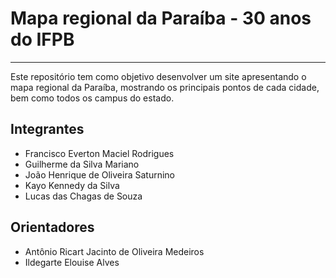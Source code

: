 # **Mapa regional da Paraíba - 30 anos do IFPB**
---
Este repositório tem como objetivo desenvolver um site apresentando o mapa regional da Paraíba, mostrando os principais pontos de cada cidade, bem como todos os campus do estado.

## **Integrantes**
- Francisco Everton Maciel Rodrigues
- Guilherme da Silva Mariano
- João Henrique de Oliveira Saturnino
- Kayo Kennedy da Silva
- Lucas das Chagas de Souza

## **Orientadores**
- Antônio Ricart Jacinto de Oliveira Medeiros
- Ildegarte Elouise Alves